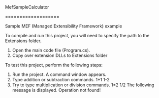 MefSampleCalculator

===================


Sample MEF (Managed Extensibility Framework) example

To compile and run this project, you will need to specify the path to the Extensions folder.
1. Open the main code file (Program.cs).
2. Copy over extension DLLs to Extensions folder


To test this project, perform the following steps:
1. Run the project.
     A command window appears.
2. Type addition or subtraction commands.
     1+1
     1-2
3. Try to type multiplication or division commands.
     1*2
     1/2
   The following message is displayed.
     Operation not found!
